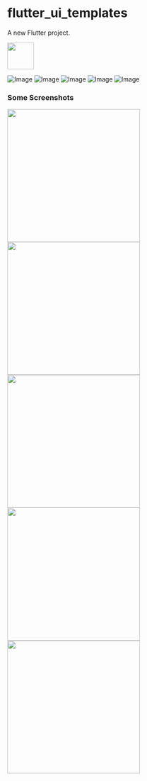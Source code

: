 # flutter_ui_templates

A new Flutter project.

<a href="https://www.buymeacoffee.com/mitesh"><img src="https://cdn.buymeacoffee.com/buttons/v2/default-yellow.png" height="60"></a>

![Image](Flutter_UI_Templates/assets/introduction_animation/introduction_animation.png)
![Image](Flutter_UI_Templates/assets/hotel/hotel_booking.png)
![Image](Flutter_UI_Templates/assets/fitness_app/fitness_app.png)
![Image](assets/custom_drawer.png)
![Image](Flutter_UI_Templates/assets/design_course/design_course.png)

### Some Screenshots

<img src="assets/introduction_animation.gif" height="300em"><img src="assets/hotel_booking.gif" height="300em"><img src="assets/custom_drawer.gif" height="300em"><img src="assets/fitness_app.gif" height="300em" /> <img src="assets/design_course.gif" height="300em" />
